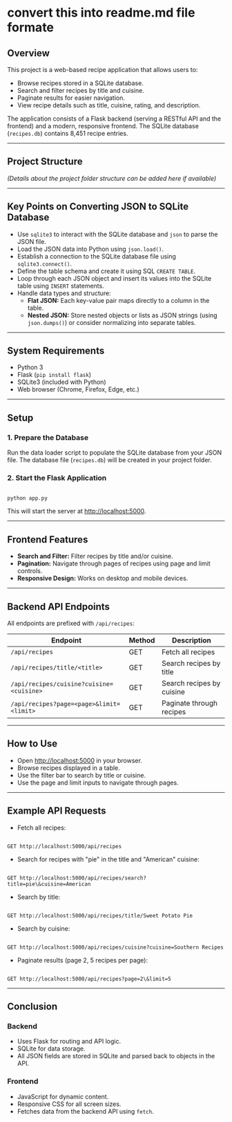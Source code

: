 # convert this into readme.md file formate


## Overview

This project is a web-based recipe application that allows users to:

- Browse recipes stored in a SQLite database.
- Search and filter recipes by title and cuisine.
- Paginate results for easier navigation.
- View recipe details such as title, cuisine, rating, and description.

The application consists of a Flask backend (serving a RESTful API and the frontend) and a modern, responsive frontend. The SQLite database (`recipes.db`) contains 8,451 recipe entries.

---

## Project Structure

*(Details about the project folder structure can be added here if available)*

---

## Key Points on Converting JSON to SQLite Database

- Use `sqlite3` to interact with the SQLite database and `json` to parse the JSON file.
- Load the JSON data into Python using `json.load()`.
- Establish a connection to the SQLite database file using `sqlite3.connect()`.
- Define the table schema and create it using SQL `CREATE TABLE`.
- Loop through each JSON object and insert its values into the SQLite table using `INSERT` statements.
- Handle data types and structure:
  - **Flat JSON:** Each key-value pair maps directly to a column in the table.
  - **Nested JSON:** Store nested objects or lists as JSON strings (using `json.dumps()`) or consider normalizing into separate tables.

---

## System Requirements

- Python 3
- Flask (`pip install flask`)
- SQLite3 (included with Python)
- Web browser (Chrome, Firefox, Edge, etc.)

---

## Setup

### 1. Prepare the Database

Run the data loader script to populate the SQLite database from your JSON file. The database file (`recipes.db`) will be created in your project folder.

### 2. Start the Flask Application

```

python app.py

```

This will start the server at [http://localhost:5000](http://localhost:5000).

---

## Frontend Features

- **Search and Filter:** Filter recipes by title and/or cuisine.
- **Pagination:** Navigate through pages of recipes using page and limit controls.
- **Responsive Design:** Works on desktop and mobile devices.

---

## Backend API Endpoints

All endpoints are prefixed with `/api/recipes`:

| Endpoint                                      | Method | Description                          |
|-----------------------------------------------|--------|------------------------------------|
| `/api/recipes`                                | GET    | Fetch all recipes                   |
| `/api/recipes/title/<title>`                  | GET    | Search recipes by title             |
| `/api/recipes/cuisine?cuisine=<cuisine>`     | GET    | Search recipes by cuisine           |
| `/api/recipes?page=<page>&limit=<limit>`     | GET    | Paginate through recipes            |

---

## How to Use

- Open [http://localhost:5000](http://localhost:5000) in your browser.
- Browse recipes displayed in a table.
- Use the filter bar to search by title or cuisine.
- Use the page and limit inputs to navigate through pages.

---

## Example API Requests

- Fetch all recipes:

```

GET http://localhost:5000/api/recipes

```

- Search for recipes with "pie" in the title and "American" cuisine:

```

GET http://localhost:5000/api/recipes/search?title=pie\&cuisine=American

```

- Search by title:

```

GET http://localhost:5000/api/recipes/title/Sweet Potato Pie

```

- Search by cuisine:

```

GET http://localhost:5000/api/recipes/cuisine?cuisine=Southern Recipes

```

- Paginate results (page 2, 5 recipes per page):

```

GET http://localhost:5000/api/recipes?page=2\&limit=5

```

---

## Conclusion

### Backend

- Uses Flask for routing and API logic.
- SQLite for data storage.
- All JSON fields are stored in SQLite and parsed back to objects in the API.

### Frontend

- JavaScript for dynamic content.
- Responsive CSS for all screen sizes.
- Fetches data from the backend API using `fetch`.



